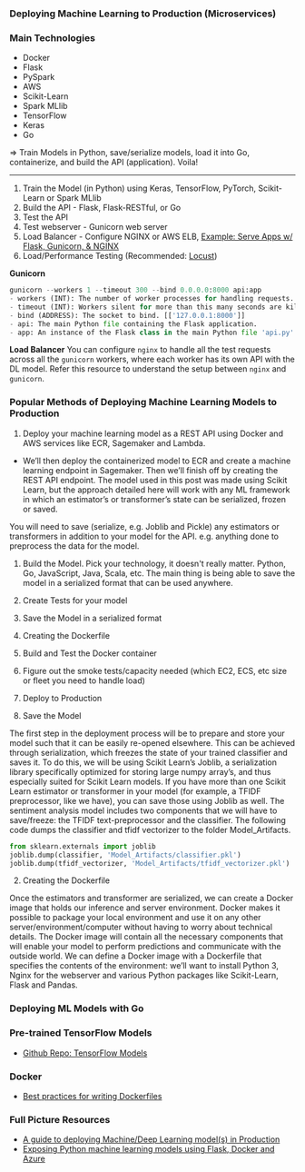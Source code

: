 ### Deploying Machine Learning to Production (Microservices)


### Main Technologies
- Docker
- Flask
- PySpark
- AWS
- Scikit-Learn
- Spark MLlib
- TensorFlow
- Keras
- Go

=> Train Models in Python, save/serialize models, load it into Go, containerize, and build the API (application). Voila!


-----------
1. Train the Model (in Python) using Keras, TensorFlow, PyTorch, Scikit-Learn or Spark MLlib
2. Build the API - Flask, Flask-RESTful, or Go
3. Test the API
4. Test webserver - Gunicorn web server
5. Load Balancer - Configure NGINX or AWS ELB, [Example: Serve Apps w/ Flask, Gunicorn, & NGINX](https://www.digitalocean.com/community/tutorials/how-to-serve-flask-applications-with-gunicorn-and-nginx-on-ubuntu-16-04)
6. Load/Performance Testing (Recommended: [Locust](https://github.com/locustio/locust))


**Gunicorn**

```python
gunicorn --workers 1 --timeout 300 --bind 0.0.0.0:8000 api:app
- workers (INT): The number of worker processes for handling requests.
- timeout (INT): Workers silent for more than this many seconds are killed and restarted.
- bind (ADDRESS): The socket to bind. [['127.0.0.1:8000']]
- api: The main Python file containing the Flask application.
- app: An instance of the Flask class in the main Python file 'api.py'.
```

**Load Balancer**
You can configure `nginx` to handle all the test requests across all the `gunicorn` workers, where each worker has its own API with the DL model. Refer this resource to understand the setup between `nginx` and `gunicorn`.











### Popular Methods of Deploying Machine Learning Models to Production

1. Deploy your machine learning model as a REST API using Docker and AWS services like ECR, Sagemaker and Lambda.

- We’ll then deploy the containerized model to ECR and create a machine learning endpoint in Sagemaker. Then we’ll finish off by creating the REST API endpoint. The model used in this post was made using Scikit Learn, but the approach detailed here will work with any ML framework in which an estimator’s or transformer’s state can be serialized, frozen or saved.
  
You will need to save (serialize, e.g. Joblib and Pickle) any estimators or transformers in addition to your model for the API. e.g. anything done to preprocess the data for the model.


1. Build the Model. Pick your technology, it doesn't really matter. Python, Go, JavaScript, Java, Scala, etc. The main thing is being able to save the model in a serialized format that can be used anywhere.
2. Create Tests for your model
3. Save the Model in a serialized format

4. Creating the Dockerfile
5. Build and Test the Docker container
6. Figure out the smoke tests/capacity needed (which EC2, ECS, etc size or fleet you need to handle load)
7. Deploy to Production




1. Save the Model

The first step in the deployment process will be to prepare and store your model such that it can be easily re-opened elsewhere. This can be achieved through serialization, which freezes the state of your trained classifier and saves it. To do this, we will be using Scikit Learn’s Joblib, a serialization library specifically optimized for storing large numpy array’s, and thus especially suited for Scikit Learn models. If you have more than one Scikit Learn estimator or transformer in your model (for example, a TFIDF preprocessor, like we have), you can save those using Joblib as well. The sentiment analysis model includes two components that we will have to save/freeze: the TFIDF text-preprocessor and the classifier. The following code dumps the classifier and tfidf vectorizer to the folder Model_Artifacts.

```python
from sklearn.externals import joblib
joblib.dump(classifier, 'Model_Artifacts/classifier.pkl')
joblib.dump(tfidf_vectorizer, 'Model_Artifacts/tfidf_vectorizer.pkl')
```

2. Creating the Dockerfile

Once the estimators and transformer are serialized, we can create a Docker image that holds our inference and server environment. Docker makes it possible to package your local environment and use it on any other server/environment/computer without having to worry about technical details. The Docker image will contain all the necessary components that will enable your model to perform predictions and communicate with the outside world. We can define a Docker image with a Dockerfile that specifies the contents of the environment: we’ll want to install Python 3, Nginx for the webserver and various Python packages like Scikit-Learn, Flask and Pandas.






### Deploying ML Models with Go


### Pre-trained TensorFlow Models
- [Github Repo: TensorFlow Models](https://github.com/tensorflow/models)
### Docker
- [Best practices for writing Dockerfiles](https://docs.docker.com/develop/develop-images/dockerfile_best-practices/)


### Full Picture Resources
- [A guide to deploying Machine/Deep Learning model(s) in Production](https://blog.usejournal.com/a-guide-to-deploying-machine-deep-learning-model-s-in-production-e497fd4b734a)
- [Exposing Python machine learning models using Flask, Docker and Azure](https://www.martinnorin.se/exposing-python-machine-learning-models-using-flask-docker-and-azure/)

